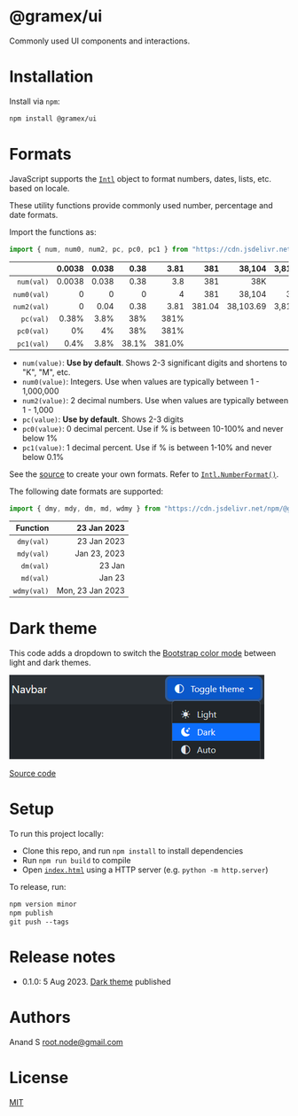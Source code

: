 # @gramex/ui

Commonly used UI components and interactions.

# Installation

Install via `npm`:

```bash
npm install @gramex/ui
```

# Formats

JavaScript supports the [`Intl`](https://developer.mozilla.org/en-US/docs/Web/JavaScript/Reference/Global_Objects/Intl)
object to format numbers, dates, lists, etc. based on locale.

These utility functions provide commonly used number, percentage and date formats.

Import the functions as:

```js
import { num, num0, num2, pc, pc0, pc1 } from "https://cdn.jsdelivr.net/npm/@gramex/ui/dist/format.ts";
```

|             | 0.0038 | 0.038 |  0.38 |   3.81 |    381 |    38,104 | 3,810,369.24 |
| ----------: | -----: | ----: | ----: | -----: | -----: | --------: | -----------: |
|  `num(val)` | 0.0038 | 0.038 |  0.38 |    3.8 |    381 |       38K |         3.8M |
| `num0(val)` |      0 |     0 |     0 |      4 |    381 |    38,104 |    3,810,369 |
| `num2(val)` |      0 |  0.04 |  0.38 |   3.81 | 381.04 | 38,103.69 | 3,810,369.24 |
|   `pc(val)` |  0.38% |  3.8% |   38% |   381% |
|  `pc0(val)` |     0% |    4% |   38% |   381% |
|  `pc1(val)` |   0.4% |  3.8% | 38.1% | 381.0% |

- `num(value)`: **Use by default**. Shows 2-3 significant digits and shortens to "K", "M", etc.
- `num0(value)`: Integers. Use when values are typically between 1 - 1,000,000
- `num2(value)`: 2 decimal numbers. Use when values are typically between 1 - 1,000
- `pc(value)`: **Use by default**. Shows 2-3 digits
- `pc0(value)`: 0 decimal percent. Use if % is between 10-100% and never below 1%
- `pc1(value)`: 1 decimal percent. Use if % is between 1-10% and never below 0.1%

See the [source](format.ts ":ignore") to create your own formats. Refer to
[`Intl.NumberFormat()`](https://developer.mozilla.org/en-US/docs/Web/JavaScript/Reference/Global_Objects/Intl/NumberFormat/NumberFormat).

The following date formats are supported:

```js
import { dmy, mdy, dm, md, wdmy } from "https://cdn.jsdelivr.net/npm/@gramex/ui/dist/format.ts";
```

|    Function |      23 Jan 2023 |
| ----------: | ---------------: |
|  `dmy(val)` |      23 Jan 2023 |
|  `mdy(val)` |     Jan 23, 2023 |
|   `dm(val)` |           23 Jan |
|   `md(val)` |           Jan 23 |
| `wdmy(val)` | Mon, 23 Jan 2023 |

# Dark theme

This code adds a dropdown to switch the
[Bootstrap color mode](https://getbootstrap.com/docs/5.3/customize/color-modes/) between light and dark themes.

[![Dark theme example](docs/dark-theme.png)](docs/dark-theme.html ":include height=160px")

[Source code](docs/dark-theme.html ":include :type=code")

# Setup

To run this project locally:

- Clone this repo, and run `npm install` to install dependencies
- Run `npm run build` to compile
- Open [`index.html`](index.html ":ignore") using a HTTP server (e.g. `python -m http.server`)

To release, run:

```shell
npm version minor
npm publish
git push --tags
```

# Release notes

- 0.1.0: 5 Aug 2023. [Dark theme](#dark-theme) published

# Authors

Anand S <root.node@gmail.com>

# License

[MIT](https://spdx.org/licenses/MIT.html)
